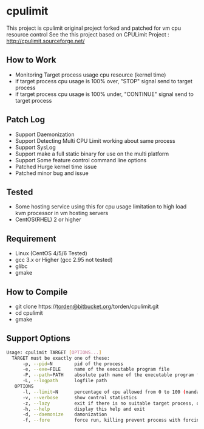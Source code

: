cpulimit
==============================

This project is cpulimit original project forked and patched for vm cpu resource control
See the this project based on CPULimit Project : http://cpulimit.sourceforge.net/

## How to Work
 * Monitoring Target process usage cpu resource (kernel time)
 * if target process cpu usage is 100% over, "STOP" signal send to target process
 * if target process cpu usage is 100% under, "CONTINUE" signal send to target process
 
## Patch Log
 * Support Daemonization
 * Support Detecting Multi CPU Limit working about same process
 * Support SysLog
 * Support make a full static binary for use on the multi platform
 * Support Some feature control command line options
 * Patched Hurge kernel time issue
 * Patched minor bug and issue

## Tested
 * Some hosting service using this for cpu usage limitation to high load kvm processor in vm hosting servers
 * CentOS(RHEL) 2 or higher

## Requirement
 * Linux (CentOS 4/5/6 Tested)
 * gcc 3.x or Higher (gcc 2.95 not tested)
 * glibc
 * gmake
 
## How to Compile
 * git clone https://torden@bitbucket.org/torden/cpulimit.git
 * cd cpulimit
 * gmake
 
## Support Options

```bash
Usage: cpulimit TARGET [OPTIONS...]
  TARGET must be exactly one of these:
      -p, --pid=N        pid of the process
      -e, --exe=FILE     name of the executable program file
      -P, --path=PATH    absolute path name of the executable program file
      -L, --logpath      logfile path
   OPTIONS
      -l, --limit=N      percentage of cpu allowed from 0 to 100 (mandatory)
      -v, --verbose      show control statistics
      -z, --lazy         exit if there is no suitable target process, or if it dies
      -h, --help         display this help and exit
      -d, --daemonize    damonization
      -f, --fore         force run, killing prevent process with forcing muti run lock
      
```
